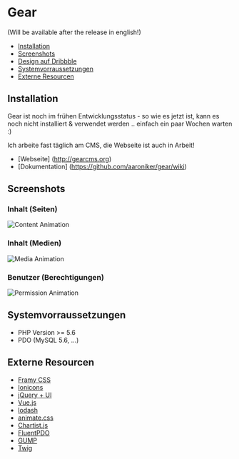 # Gear
(Will be available after the release in english!)

* [Installation](#installation)
* [Screenshots](#screenshots)
* [Design auf Dribbble](https://dribbble.com/aaroniker/projects/415861-Gear)
* [Systemvorraussetzungen](#systemvorraussetzungen)
* [Externe Resourcen](#externe-resourcen)

## Installation

Gear ist noch im frühen Entwicklungsstatus - so wie es jetzt ist, kann es noch nicht installiert & verwendet werden .. einfach ein paar Wochen warten :)

Ich arbeite fast täglich am CMS, die Webseite ist auch in Arbeit!

* [Webseite] (http://gearcms.org)
* [Dokumentation] (https://github.com/aaroniker/gear/wiki)

## Screenshots

### Inhalt (Seiten)
![Content Animation](https://raw.githubusercontent.com/aaroniker/gear-cms/master/media/content.gif "Media Animation")
### Inhalt (Medien)
![Media Animation](https://raw.githubusercontent.com/aaroniker/gear-cms/master/media/media.gif "Media Animation")
### Benutzer (Berechtigungen)
![Permission Animation](https://raw.githubusercontent.com/aaroniker/gear-cms/master/media/permission.gif "Permission Animation")

## Systemvorraussetzungen

*  PHP Version >= 5.6
*  PDO (MySQL 5.6, ...)

## Externe Resourcen

* [Framy CSS](http://www.framycss.org/)
* [Ionicons](http://ionicons.com/)
* [jQuery + UI](https://jquery.com/)
* [Vue.js](http://vuejs.org/)
* [lodash](https://github.com/lodash/lodash)
* [animate.css](https://github.com/daneden/animate.css)
* [Chartist.js](http://gionkunz.github.io/chartist-js/index.html)
* [FluentPDO](https://github.com/envms/fluentpdo)
* [GUMP](https://github.com/Wixel/GUMP)
* [Twig](http://twig.sensiolabs.org/)
